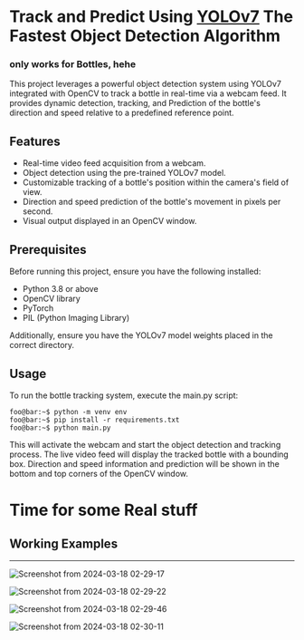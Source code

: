 # Track and Predict Using [YOLOv7](https://github.com/WongKinYiu/yolov7) The Fastest Object Detection Algorithm 
### only works for Bottles, hehe

This project leverages a powerful object detection system using YOLOv7 integrated with OpenCV to track a bottle in real-time via a webcam feed. 
It provides dynamic detection, tracking, and Prediction of the bottle's direction and speed relative to a predefined reference point.

## Features
* Real-time video feed acquisition from a webcam.
* Object detection using the pre-trained YOLOv7 model.
* Customizable tracking of a bottle's position within the camera's field of view.
* Direction and speed prediction of the bottle's movement in pixels per second.
* Visual output displayed in an OpenCV window.

## Prerequisites
Before running this project, ensure you have the following installed:

* Python 3.8 or above
* OpenCV library
* PyTorch
* PIL (Python Imaging Library)

Additionally, ensure you have the YOLOv7 model weights placed in the correct directory.

## Usage
To run the bottle tracking system, execute the main.py script:

```console
foo@bar:~$ python -m venv env
foo@bar:~$ pip install -r requirements.txt
foo@bar:~$ python main.py
```

This will activate the webcam and start the object detection and tracking process.
The live video feed will display the tracked bottle with a bounding box.
Direction and speed information and prediction will be shown in the bottom and top corners of the OpenCV window.

# Time for some Real stuff
## Working Examples
-----

![Screenshot from 2024-03-18 02-29-17](https://github.com/fh1m/Track_and_Predict/assets/132839265/6ec7aecc-7cba-46af-ab26-6cab3e76efbf)

![Screenshot from 2024-03-18 02-29-22](https://github.com/fh1m/Track_and_Predict/assets/132839265/ae6511e5-cec2-4b00-ae86-eff02179b1db)

![Screenshot from 2024-03-18 02-29-46](https://github.com/fh1m/Track_and_Predict/assets/132839265/196f610c-3e4b-4dfd-9616-1a38734a9de2)

![Screenshot from 2024-03-18 02-30-11](https://github.com/fh1m/Track_and_Predict/assets/132839265/c5afad37-7b7e-4fcb-992c-cc08804ef706)

